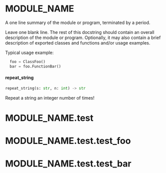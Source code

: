 <a name="MODULE_NAME"></a>
# MODULE\_NAME

A one line summary of the module or program, terminated by a period.

Leave one blank line.  The rest of this docstring should contain an
overall description of the module or program.  Optionally, it may also
contain a brief description of exported classes and functions and/or usage
examples.

  Typical usage example:

```python
  foo = ClassFoo()
  bar = foo.FunctionBar()
```

<a name="MODULE_NAME.repeat_string"></a>
#### repeat\_string

```python
repeat_string(s: str, n: int) -> str
```

Repeat a string an integer number of times!

<a name="MODULE_NAME.test"></a>
# MODULE\_NAME.test

<a name="MODULE_NAME.test.test_foo"></a>
# MODULE\_NAME.test.test\_foo

<a name="MODULE_NAME.test.test_bar"></a>
# MODULE\_NAME.test.test\_bar

